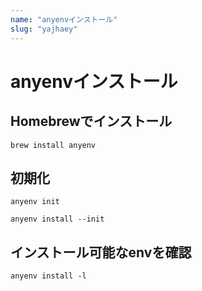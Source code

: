 ```yaml
---
name: "anyenvインストール"
slug: "yajhaey"
---
```


# anyenvインストール

## Homebrewでインストール

```
brew install anyenv
```

## 初期化

```
anyenv init
```

```
anyenv install --init
```

## インストール可能なenvを確認

```
anyenv install -l
```



